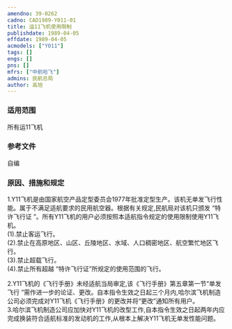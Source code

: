 ```yaml
---
amendno: 39-0262  
cadno: CAD1989-Y011-01  
title: 运11飞机使用限制  
publishdate: 1989-04-05  
effdate: 1989-04-05  
acmodels: ["Y011"]  
tags: []  
engs: []  
pns: []  
mfrs: ["中航哈飞"]  
admins: 民航总局  
author: 高旭  
---
```

  
### 适用范围  
所有运11飞机  
  
<!--more-->  
### 参考文件  
  自编  
  
### 原因、措施和规定  

  1.Y11飞机是由国家航空产品定型委员会1977年批准定型生产。该机无单发飞行性能。属于不满足适航要求的民用航空器。根据有关规定,民航局对该机只颁发 “特许飞行证 ”。所有Y11飞机的用户必须按照本适航指令规定的使用限制使用Y11飞机。  
  (1).禁止客运飞行。  
  (2).禁止在高原地区、山区、丘陵地区、水域、人口稠密地区、航空繁忙地区飞行。  
  (3).禁止超载飞行。  
  (4).禁止所有超越 “特许飞行证”所规定的使用范围的飞行。  
  
  2.Y11飞机的《飞行手册》未经适航当局审定,该《飞行手册》第五章第一节“单发飞行 ”需作进一步的论证、更改。自本指令生效之日起三个月内,哈尔滨飞机制造公司必须完成对Y11飞机《飞行手册》的更改并将“更改”通知所有用户。  
3.哈尔滨飞机制造公司应加快对Y11飞机的改型工作,自本指令生效之日起两年内应完成换装符合适航标准的发动机的工作,从根本上解决Y11飞机无单发性能问题。  
